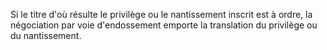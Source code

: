 Si le titre d'où résulte le privilège ou le nantissement inscrit est à ordre, la négociation par voie d'endossement emporte la translation du privilège ou du nantissement.

